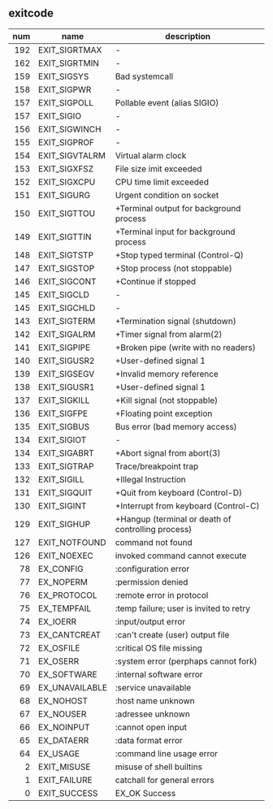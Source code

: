 ## exitcode

| num | name | description
| --: | ---- | -----------
| 192 | EXIT_SIGRTMAX | -
| 162 | EXIT_SIGRTMIN | -
| 159 | EXIT_SIGSYS | Bad systemcall
| 158 | EXIT_SIGPWR | -
| 157 | EXIT_SIGPOLL | Pollable event (alias SIGIO)
| 157 | EXIT_SIGIO | -
| 156 | EXIT_SIGWINCH | -
| 155 | EXIT_SIGPROF | -
| 154 | EXIT_SIGVTALRM | Virtual alarm clock
| 153 | EXIT_SIGXFSZ | File size imit exceeded
| 152 | EXIT_SIGXCPU | CPU time limit exceeded
| 151 | EXIT_SIGURG | Urgent condition on socket
| 150 | EXIT_SIGTTOU | +Terminal output for background process
| 149 | EXIT_SIGTTIN | +Terminal input for background process
| 148 | EXIT_SIGTSTP | +Stop typed terminal (Control-Q)
| 147 | EXIT_SIGSTOP | +Stop process (not stoppable)
| 146 | EXIT_SIGCONT | +Continue if stopped
| 145 | EXIT_SIGCLD | -
| 145 | EXIT_SIGCHLD | -
| 143 | EXIT_SIGTERM | +Termination signal (shutdown)
| 142 | EXIT_SIGALRM | +Timer signal from alarm(2)
| 141 | EXIT_SIGPIPE | +Broken pipe (write with no readers)
| 140 | EXIT_SIGUSR2 | +User-defined signal 1
| 139 | EXIT_SIGSEGV | +Invalid memory reference
| 138 | EXIT_SIGUSR1 | +User-defined signal 1
| 137 | EXIT_SIGKILL | +Kill signal (not stoppable)
| 136 | EXIT_SIGFPE | +Floating point exception
| 135 | EXIT_SIGBUS | Bus error (bad memory access)
| 134 | EXIT_SIGIOT | -
| 134 | EXIT_SIGABRT | +Abort signal from abort(3)
| 133 | EXIT_SIGTRAP | Trace/breakpoint trap
| 132 | EXIT_SIGILL | +Illegal Instruction
| 131 | EXIT_SIGQUIT | +Quit from keyboard (Control-D)
| 130 | EXIT_SIGINT | +Interrupt from keyboard (Control-C)
| 129 | EXIT_SIGHUP | +Hangup (terminal or death of controlling process)
| 127 | EXIT_NOTFOUND | command not found
| 126 | EXIT_NOEXEC | invoked command cannot execute
| 78 | EX_CONFIG | :configuration error
| 77 | EX_NOPERM | :permission denied
| 76 | EX_PROTOCOL | :remote error in protocol
| 75 | EX_TEMPFAIL | :temp failure; user is invited to retry
| 74 | EX_IOERR | :input/output error
| 73 | EX_CANTCREAT | :can't create (user) output file
| 72 | EX_OSFILE | :critical OS file missing
| 71 | EX_OSERR | :system error (perphaps cannot fork)
| 70 | EX_SOFTWARE | :internal software error
| 69 | EX_UNAVAILABLE | :service unavailable
| 68 | EX_NOHOST | :host name unknown
| 67 | EX_NOUSER | :adressee unknown
| 66 | EX_NOINPUT | :cannot open input
| 65 | EX_DATAERR | :data format error
| 64 | EX_USAGE | :command line usage error
| 2 | EXIT_MISUSE | misuse of shell builtins
| 1 | EXIT_FAILURE | catchall for general errors
| 0 | EXIT_SUCCESS | EX_OK   Success
